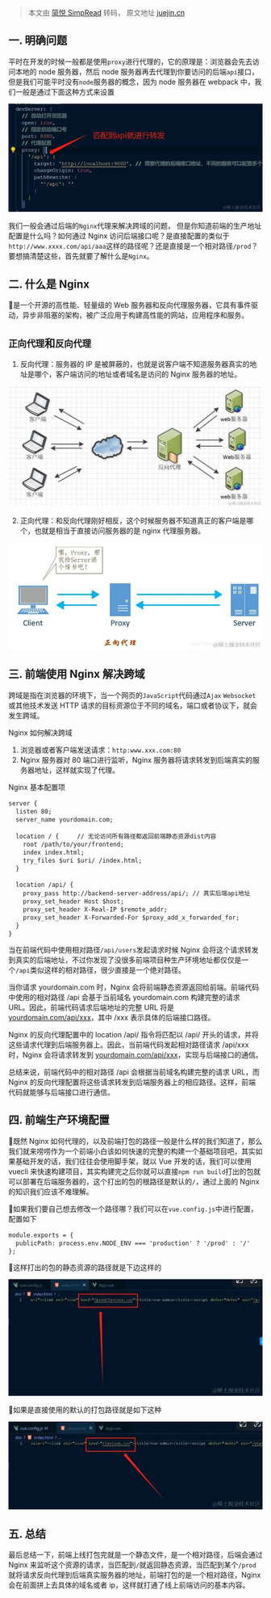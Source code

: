 > 本文由 [简悦 SimpRead](http://ksria.com/simpread/) 转码， 原文地址 [juejin.cn](https://juejin.cn/post/7291952951048060940?utm_source=gold_browser_extension)

一. 明确问题
-------
平时在开发的时候一般都是使用`proxy`进行代理的，它的原理是：浏览器会先去访问本地的 node 服务器，然后 node 服务器再去代理到你要访问的后端`api`接口，但是我们可能平时没有`node`服务器的概念，因为 node 服务器在 webpack 中，我们一般是通过下面这种方式来设置

![](_resources/9d5c3fe6b3a44d2d8d2236126b840fe2~tplv-k3u1fbpfcp-jj-mark!3024!0!0!0!q75.awebp.jpg)

我们一般会通过后端的`Nginx`代理来解决跨域的问题，
但是你知道前端的生产地址配置是什么吗？如何通过 Nginx 访问后端接口呢？是直接配置的类似于`http://www.xxxx.com/api/aaa`这样的路径呢？还是直接是一个相对路径`/prod`？要想搞清楚这些，首先就要了解什么是`Nginx`。

二. 什么是 Nginx
------------

🐻是一个开源的高性能、轻量级的 Web 服务器和反向代理服务器，它具有事件驱动，异步非阻塞的架构，被广泛应用于构建高性能的网站，应用程序和服务。

## `正向代理`和`反向代理`

1.  反向代理：服务器的 IP 是被屏蔽的，也就是说客户端不知道服务器真实的地址是哪个，客户端访问的地址或者域名是访问的 Nginx 服务器的地址。

![](_resources/9dcb4fb5a1454216b376f812f783f385~tplv-k3u1fbpfcp-jj-mark!3024!0!0!0!q75.awebp.jpg)

2.  正向代理：和反向代理刚好相反，这个时候服务器不知道真正的客户端是哪个，也就是相当于直接访问服务器的是 nginx 代理服务器。

![](_resources/61b32d2f664c4fa9ae4046cf08bb1327~tplv-k3u1fbpfcp-jj-mark!3024!0!0!0!q75.awebp.jpg)

三. 前端使用 Nginx 解决跨域
------------------

跨域是指在浏览器的环境下，当一个网页的`JavaScript`代码通过`Ajax` `Websocket`或其他技术发送 HTTP 请求的目标资源位于不同的域名，端口或者协议下，就会发生跨域。

Nginx 如何解决跨域
1.  浏览器或者客户端发送请求：`http:www.xxx.com:80`
2. Nginx 服务器对 80 端口进行监听，Nginx 服务器将请求转发到后端真实的服务器地址，这样就实现了代理。

 Nginx 基本配置项
```
server {
  listen 80;
  server_name yourdomain.com;

  location / {     // 无论访问所有路径都返回前端静态资源dist内容
    root /path/to/your/frontend;
    index index.html;
    try_files $uri $uri/ /index.html;
  }

  location /api/ {
    proxy_pass http://backend-server-address/api/; // 真实后端api地址
    proxy_set_header Host $host;
    proxy_set_header X-Real-IP $remote_addr;
    proxy_set_header X-Forwarded-For $proxy_add_x_forwarded_for;
  }
}
```

当在前端代码中使用相对路径`/api/users`发起请求时候 Nginx 会将这个请求转发到真实的后端地址，不过你发现了没很多前端项目种生产环境地址都仅仅是一个`/api`类似这样的相对路径，很少直接是一个绝对路径。

当你请求 yourdomain.com 时，Nginx 会将前端静态资源返回给前端。前端代码中使用的相对路径 /api 会基于当前域名 yourdomain.com 构建完整的请求 URL。因此，前端代码请求后端地址的完整 URL 将是 [yourdomain.com/api/xxx](https://link.juejin.cn?target=http%3A%2F%2Fyourdomain.com%2Fapi%2Fxxx%2560 "http://yourdomain.com/api/xxx%60")，其中 /xxx 表示具体的后端接口路径。

Nginx 的反向代理配置中的 location /api/ 指令将匹配以 /api/ 开头的请求，并将这些请求代理到后端服务器上。因此，当前端代码发起相对路径请求 /api/xxx 时，Nginx 会将请求转发到 [yourdomain.com/api/xxx](https://link.juejin.cn?target=http%3A%2F%2Fyourdomain.com%2Fapi%2Fxxx%2560 "http://yourdomain.com/api/xxx%60")，实现与后端接口的通信。

总结来说，前端代码中的相对路径 /api 会根据当前域名构建完整的请求 URL，而 Nginx 的反向代理配置将这些请求转发到后端服务器上的相应路径。这样，前端代码就能够与后端接口进行通信。

四. 前端生产环境配置
-----------

🥲既然 Nginx 如何代理的，以及前端打包的路径一般是什么样的我们知道了，那么我们就来唠唠作为一个前端小白该如何快速的完整的构建一个基础项目吧，其实如果基础开发的话，我们往往会使用脚手架，就以 Vue 开发的话，我们可以使用 vuecli 来快速构建项目，其实构建完之后你就可以直接`npm run build`打出的包就可以部署在后端服务器的，这个打出的包的根路径是默认的`/`，通过上面的 Nginx 的知识我们应该不难理解。

🤡如果我们要自己想去修改一个路径哪？我们可以在`vue.config.js`中进行配置，配置如下

```
module.exports = {
  publicPath: process.env.NODE_ENV === 'production' ? '/prod' : '/'
};
```

👹这样打出的包的静态资源的路径就是下边这样的

![](_resources/70fe7bf2f7fe4562aed68ed444549964~tplv-k3u1fbpfcp-jj-mark!3024!0!0!0!q75.awebp.jpg)

🥰如果是直接使用的默认的打包路径就是如下这种

![](_resources/a0eefab971954aafb28672e5befd1144~tplv-k3u1fbpfcp-jj-mark!3024!0!0!0!q75.awebp.jpg)

五. 总结
-----
最后总结一下，前端上线打包完就是一个静态文件，是一个相对路径，后端会通过 Nginx 来监听这个资源的请求，当匹配到`/`就返回静态资源，当匹配到某个`/prod`就将请求反向代理到后端真实服务器的地址，前端打包的是一个相对路径，Nginx 会在前面拼上去具体的域名或者 ip，这样就打通了线上前端访问的基本内容。